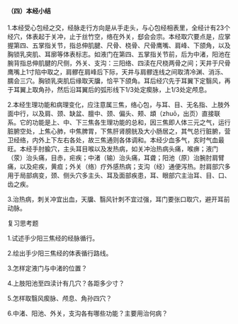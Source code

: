 #### （四）本经小结

1.本经受心包经之交，经脉走行方向是从手走头，与心包经相表里，全经计有23个经穴，体表起于关冲，止于丝竹空，络在外关，郄会会宗。本经取穴要点是，应掌握第四、五掌指关节，指总伸肌腱、尺骨、桡骨、尺骨鹰嘴、肩峰、下颌角，以及胸锁乳突肌、耳廓等体表标志。如液门在第四、五掌指关节前，后为中渚，阳池在腕背指总伸肌腱的尺侧，外关、支沟：三阳络、四渎在尺桡两骨之间；天井于尺骨鹰嘴上1寸陷中取之，肩髎在肩峰后下际，天井与肩髎连线之间取清冷渊、消泺、臑会三穴。胸锁乳突肌后缘取天牖，恰平下颌角。耳后经穴先于耳翼下定翳风，再于耳翼上取角孙，然后沿耳翼后的弧形线下1/3处定瘈脉，上1/3处定颅息。

2.本经生理功能和病理变化，应注意属三焦，络心包，与耳、目、无名指、上肢外面中行，以及肩、颈、缺盆、膻中、颈、偏头、颊、䪼（zhuō，出页）直接联系。它的功能是上、中、下三焦各生理功能的总和，因三焦即人体三元之气，运行脏腑空处，上焦心肺，中焦脾胃，下焦肝肾膀胱及大小肠居之，其气总行脏腑，营卫经络，内外上下左右各处，故三焦通则各体调和。本经少血多气，亥时气血最旺。本经手肘腧穴，主头耳目喉以及发热病，如关冲治热病头痛，喉痹；液门（荥）治头痛，目赤，疟疾；中渚（输）治头痛，耳聋；阳池（原）治腕肘肩臂痛，以及疟疾，黄疸；外关（络）疗外感热病；支沟（经）通便泻热。肘肩部穴多用于局部病变，颈、侧头穴多主头、耳及面部疾患，耳、眼部穴主治耳、目、口、齿之疾。

3.治热病，刺关冲宜出血，天牖、翳风针刺不宜过强，耳门要张口取穴，避开耳前动脉。

复习思考题

1.试述手少阳三焦经的经脉循行。

2.绘出手少阳三焦经的体表循行路线。

3.怎样定液门与中渚的位置？

4.上肢阳池至四渎计有几穴？各距多少寸？

5.怎样取翳风瘈脉、颅息、角孙四穴？

6.中渚、阳池、外关，支沟各有哪些功能？主要用治何病？
